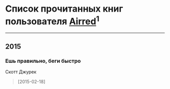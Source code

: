 # Список прочитанных книг пользователя [Airred](http://vk.com/id13575134)<sup>1</sup>
---

## 2015

### Ешь правильно, беги быстро
Скотт Джурек
> [2015-02-18] 



